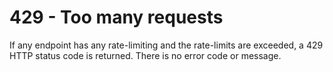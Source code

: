 # 429 - Too many requests

If any endpoint has any rate-limiting and the rate-limits are exceeded, a 429 HTTP status code is returned. There is no error code or message.
